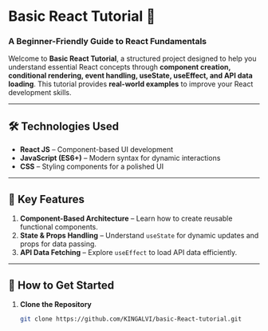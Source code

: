 # Basic React Tutorial 🚀

### **A Beginner-Friendly Guide to React Fundamentals**

Welcome to **Basic React Tutorial**, a structured project designed to help you understand essential React concepts through **component creation, conditional rendering, event handling, useState, useEffect, and API data loading**. This tutorial provides **real-world examples** to improve your React development skills.

---

## 🛠️ **Technologies Used**

- **React JS** – Component-based UI development
- **JavaScript (ES6+)** – Modern syntax for dynamic interactions
- **CSS** – Styling components for a polished UI

---

## 🌟 **Key Features**

1. **Component-Based Architecture** – Learn how to create reusable functional components.
2. **State & Props Handling** – Understand `useState` for dynamic updates and props for data passing.
3. **API Data Fetching** – Explore `useEffect` to load API data efficiently.

---

## 🚀 **How to Get Started**

1. **Clone the Repository**

   ```sh
   git clone https://github.com/KINGALVI/basic-React-tutorial.git
